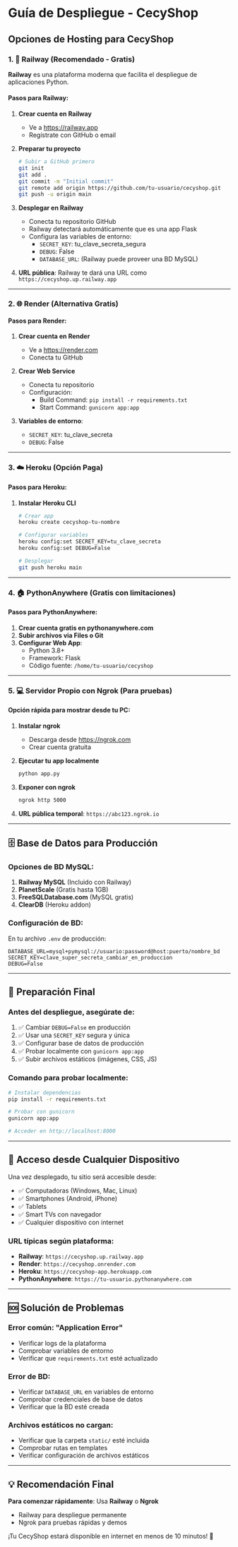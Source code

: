 # Guía de Despliegue - CecyShop

## Opciones de Hosting para CecyShop

### 1. 🚀 Railway (Recomendado - Gratis)

**Railway** es una plataforma moderna que facilita el despliegue de aplicaciones Python.

#### Pasos para Railway:

1. **Crear cuenta en Railway**
   - Ve a https://railway.app
   - Regístrate con GitHub o email

2. **Preparar tu proyecto**
   ```bash
   # Subir a GitHub primero
   git init
   git add .
   git commit -m "Initial commit"
   git remote add origin https://github.com/tu-usuario/cecyshop.git
   git push -u origin main
   ```

3. **Desplegar en Railway**
   - Conecta tu repositorio GitHub
   - Railway detectará automáticamente que es una app Flask
   - Configura las variables de entorno:
     - `SECRET_KEY`: tu_clave_secreta_segura
     - `DEBUG`: False
     - `DATABASE_URL`: (Railway puede proveer una BD MySQL)

4. **URL pública**: Railway te dará una URL como `https://cecyshop.up.railway.app`

---

### 2. 🌐 Render (Alternativa Gratis)

#### Pasos para Render:

1. **Crear cuenta en Render**
   - Ve a https://render.com
   - Conecta tu GitHub

2. **Crear Web Service**
   - Conecta tu repositorio
   - Configuración:
     - Build Command: `pip install -r requirements.txt`
     - Start Command: `gunicorn app:app`

3. **Variables de entorno**:
   - `SECRET_KEY`: tu_clave_secreta
   - `DEBUG`: False

---

### 3. ☁️ Heroku (Opción Paga)

#### Pasos para Heroku:

1. **Instalar Heroku CLI**
   ```bash
   # Crear app
   heroku create cecyshop-tu-nombre
   
   # Configurar variables
   heroku config:set SECRET_KEY=tu_clave_secreta
   heroku config:set DEBUG=False
   
   # Desplegar
   git push heroku main
   ```

---

### 4. 🏠 PythonAnywhere (Gratis con limitaciones)

#### Pasos para PythonAnywhere:

1. **Crear cuenta gratis en pythonanywhere.com**
2. **Subir archivos via Files o Git**
3. **Configurar Web App**:
   - Python 3.8+
   - Framework: Flask
   - Código fuente: `/home/tu-usuario/cecyshop`

---

### 5. 💻 Servidor Propio con Ngrok (Para pruebas)

#### Opción rápida para mostrar desde tu PC:

1. **Instalar ngrok**
   - Descarga desde https://ngrok.com
   - Crear cuenta gratuita

2. **Ejecutar tu app localmente**
   ```bash
   python app.py
   ```

3. **Exponer con ngrok**
   ```bash
   ngrok http 5000
   ```

4. **URL pública temporal**: `https://abc123.ngrok.io`

---

## 🗄️ Base de Datos para Producción

### Opciones de BD MySQL:

1. **Railway MySQL** (Incluido con Railway)
2. **PlanetScale** (Gratis hasta 1GB)
3. **FreeSQLDatabase.com** (MySQL gratis)
4. **ClearDB** (Heroku addon)

### Configuración de BD:

En tu archivo `.env` de producción:
```env
DATABASE_URL=mysql+pymysql://usuario:password@host:puerto/nombre_bd
SECRET_KEY=clave_super_secreta_cambiar_en_produccion
DEBUG=False
```

---

## 🚦 Preparación Final

### Antes del despliegue, asegúrate de:

1. ✅ Cambiar `DEBUG=False` en producción
2. ✅ Usar una `SECRET_KEY` segura y única
3. ✅ Configurar base de datos de producción
4. ✅ Probar localmente con `gunicorn app:app`
5. ✅ Subir archivos estáticos (imágenes, CSS, JS)

### Comando para probar localmente:
```bash
# Instalar dependencias
pip install -r requirements.txt

# Probar con gunicorn
gunicorn app:app

# Acceder en http://localhost:8000
```

---

## 📱 Acceso desde Cualquier Dispositivo

Una vez desplegado, tu sitio será accesible desde:
- ✅ Computadoras (Windows, Mac, Linux)
- ✅ Smartphones (Android, iPhone)
- ✅ Tablets
- ✅ Smart TVs con navegador
- ✅ Cualquier dispositivo con internet

### URL típicas según plataforma:
- **Railway**: `https://cecyshop.up.railway.app`
- **Render**: `https://cecyshop.onrender.com`
- **Heroku**: `https://cecyshop-app.herokuapp.com`
- **PythonAnywhere**: `https://tu-usuario.pythonanywhere.com`

---

## 🆘 Solución de Problemas

### Error común: "Application Error"
- Verificar logs de la plataforma
- Comprobar variables de entorno
- Verificar que `requirements.txt` esté actualizado

### Error de BD:
- Verificar `DATABASE_URL` en variables de entorno
- Comprobar credenciales de base de datos
- Verificar que la BD esté creada

### Archivos estáticos no cargan:
- Verificar que la carpeta `static/` esté incluida
- Comprobar rutas en templates
- Verificar configuración de archivos estáticos

---

## 💡 Recomendación Final

**Para comenzar rápidamente**: Usa **Railway** o **Ngrok**
- Railway para despliegue permanente
- Ngrok para pruebas rápidas y demos

¡Tu CecyShop estará disponible en internet en menos de 10 minutos! 🎉
